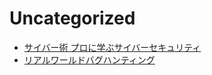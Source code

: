 # Uncategorized
- [サイバー術 プロに学ぶサイバーセキュリティ](https://www.amazon.co.jp/dp/B09JSFTDCH/)
- [リアルワールドバグハンティング](https://www.oreilly.co.jp/books/9784873119212/)
